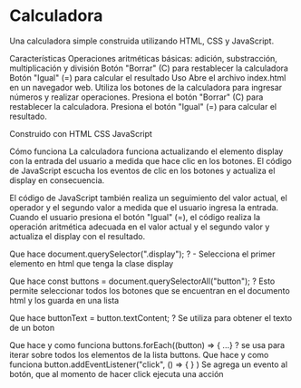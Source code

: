 # Calculadora
Una calculadora simple construida utilizando HTML, CSS y JavaScript.

Características
Operaciones aritméticas básicas: adición, substracción, multiplicación y división
Botón "Borrar" (C) para restablecer la calculadora
Botón "Igual" (=) para calcular el resultado
Uso
Abre el archivo index.html en un navegador web.
Utiliza los botones de la calculadora para ingresar números y realizar operaciones.
Presiona el botón "Borrar" (C) para restablecer la calculadora.
Presiona el botón "Igual" (=) para calcular el resultado.

Construido con
HTML
CSS
JavaScript

Cómo funciona
La calculadora funciona actualizando el elemento display con la entrada del usuario a medida que hace clic en los botones. El código de JavaScript escucha los eventos de clic en los botones y actualiza el display en consecuencia.

El código de JavaScript también realiza un seguimiento del valor actual, el operador y el segundo valor a medida que el usuario ingresa la entrada. Cuando el usuario presiona el botón "Igual" (=), el código realiza la operación aritmética adecuada en el valor actual y el segundo valor y actualiza el display con el resultado.

Que hace document.querySelector(".display"); ? - Selecciona el primer elemento en html que tenga la clase display

Que hace const buttons = document.querySelectorAll("button"); ? Esto permite seleccionar todos los botones que se encuentran en el documento html y los guarda en una lista

Que hace buttonText = button.textContent; ? Se utiliza para obtener el texto de un boton

Que hace y como funciona buttons.forEach((button) => { ...} ? se usa para iterar sobre todos los elementos de la lista buttons.
Que hace y como funciona button.addEventListener("click", () => { } ) Se agrega un evento al botón, que al momento de hacer click ejecuta una acción
